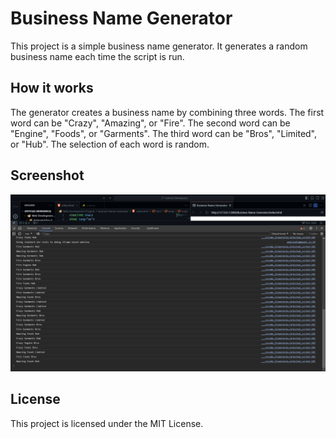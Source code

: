 # Business Name Generator

This project is a simple business name generator. It generates a random business name each time the script is run.

## How it works

The generator creates a business name by combining three words. The first word can be "Crazy", "Amazing", or "Fire". The second word can be "Engine", "Foods", or "Garments". The third word can be "Bros", "Limited", or "Hub". The selection of each word is random.

## Screenshot

![Screenshot](screenshot.png)

## License

This project is licensed under the MIT License.